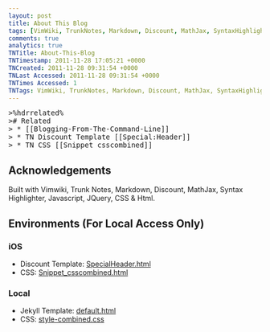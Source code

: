 ```yaml
---
layout: post
title: About This Blog
tags: [VimWiki, TrunkNotes, Markdown, Discount, MathJax, SyntaxHighlighter, Javascript, JQuery, Css, Html]
comments: true
analytics: true
TNTitle: About-This-Blog
TNTimestamp: 2011-11-28 17:05:21 +0000
TNCreated: 2011-11-28 09:31:54 +0000
TNLast Accessed: 2011-11-28 09:31:54 +0000
TNTimes Accessed: 1
TNTags: VimWiki, TrunkNotes, Markdown, Discount, MathJax, SyntaxHighlighter, Javascript, JQuery, Css, Html
---
```




<pre class="action ideaaction">
>%hdrrelated%
># Related
> * [[Blogging-From-The-Command-Line]]
> * TN Discount Template [[Special:Header]]
> * TN CSS [[Snippet_csscombined]]
</pre>

## Acknowledgements

Built with Vimwiki, Trunk Notes, Markdown, Discount, MathJax, Syntax Highlighter, Javascript, JQuery, CSS & Html.

## Environments (For Local Access Only)
### iOS

 * Discount Template: [SpecialHeader.html](file:///Users/stu/Desktop/Dropbox/Documents/TrunkNotes/Html/SpecialHeader.html)
 * CSS: [Snippet_csscombined.html](file:///Users/stu/Desktop/Dropbox/Documents/TrunkNotes/Html/Snippet_csscombined.html)

### Local

 * Jekyll Template: [default.html](file:///Users/stu/Desktop/Dropbox/Documents/TrunkNotes/tub78.github.com/_layouts/default.html)
 * CSS: [style-combined.css](file:///Users/stu/Desktop/Dropbox/Documents/TrunkNotes/tub78.github.com/css/style-combined.css)


